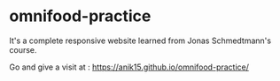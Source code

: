# omnifood-practice
It's a complete responsive website learned from Jonas Schmedtmann's course.

Go and give a visit at : https://anik15.github.io/omnifood-practice/
